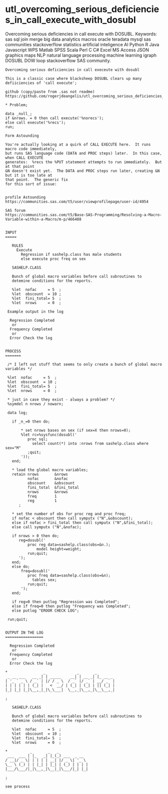 # utl_overcoming_serious_deficiencies_in_call_execute_with_dosubl
Overcoming serious deficiencies in call execute with DOSUBL.  Keywords: sas sql join merge big data analytics macros oracle teradata mysql sas communities stackoverflow statistics artificial inteligence AI Python R Java Javascript WPS Matlab SPSS Scala Perl C C# Excel MS Access JSON graphics maps NLP natural language processing machine learning igraph DOSUBL DOW loop stackoverflow SAS community.

    Overcoming serious deficiencies in call execeute with dosubl

    This is a classic case where blacksheep DOSUBL clears up many defiiciencies of 'call execute';

    github (copy/paste from .sas not readme)
    https://github.com/rogerjdeangelis/utl_overcoming_serious_deficiencies_in_call_execute_with_dosubl

    * Problem;

    data _null_;
    if &nrows. = 0 then call execute('%norecs');
    else call execute('%recs');
    run;

    Form Astounding

    You're actually looking at a quirk of CALL EXECUTE here.  It runs macro code immediately,
    but runs SAS language code (DATA and PROC steps) later.  In this case, when CALL EXECUTE
    generates:  %recs the %PUT statement attempts to run immediately.  But at that point
    &N doesn't exist yet.  The DATA and PROC steps run later, creating &N but it is too late at
    that point.  The generic fix
    for this sort of issue:


    profile Astounding
    https://communities.sas.com/t5/user/viewprofilepage/user-id/4954

    SAS forum
    https://communities.sas.com/t5/Base-SAS-Programming/Resolving-a-Macro-Variable-within-a-Macro/m-p/466488


    INPUT
    =====

       RULES
         Execute
           Regression if sashelp.class has male students
           else execute proc freq on sex

       SASHELP.CLASS

       Bunch of global macro variables before call subroutines to
       detemine conditions for the reports.

       %let  nofac     = 5  ;
       %let  obscount  = 10 ;
       %let  fini_total= 5  ;
       %let  nrows     = 0  ;

     Example output in the log

      Regression Completed
       or
      Frequency Completed
       or
      Error Check the log


    PROCESS
    =======

     /* I left out stuff that seems to only create a bunch of global macro variables */

     %let  nofac     = 5  ;
     %let  obscount  = 10 ;
     %let  fini_total= 5  ;
     %let  nrows     = 0  ;

     * just in case they exist - always a problem? */
     %symdel n nrows / nowarn;

     data log;

       if _n_=0 then do;

           * set nrows bases on sex (if sex=X then nrows=0);
           %let rc=%sysfunc(dosubl('
              proc sql;
                select count(*) into :nrows from sashelp.class where sex="M"
              ;quit;
           '));
       end;

       * load the global macro variables;
       retain nrows       &nrows
              nofac       &nofac
              obscount    &obscount
              fini_total  &fini_total
              nrows       &nrows
              freq        1
              reg         1
          ;

       * set the number of obs for proc reg and proc freq;
       if nofac < obscount then call symputx ("N",&obscount);
       else if nofac > fini_total then call symputx ("N",&fini_total);
       else call symputx ("N",&nofac);

       if nrows > 0 then do;
          reg=dosubl('
              proc reg data=sashelp.class(obs=&n.);
                  model height=weight;
              run;quit;
          ');
       end;
       else do;
           freq=dosubl('
              proc freq data=sashelp.class(obs=&n);
                tables sex;
              run;quit;
           ');
       end;

       if reg=0 then putlog "Regression was Completed";
       else if freq=0 then putlog "Frequency was Completed";
       else putlog "EROOR CHECK LOG";

     run;quit;


    OUTPUT IN THE LOG
    =================

      Regression Completed
       or
      Frequency Completed
       or
      Error Check the log

    *                _              _       _
     _ __ ___   __ _| | _____    __| | __ _| |_ __ _
    | '_ ` _ \ / _` | |/ / _ \  / _` |/ _` | __/ _` |
    | | | | | | (_| |   <  __/ | (_| | (_| | || (_| |
    |_| |_| |_|\__,_|_|\_\___|  \__,_|\__,_|\__\__,_|

    ;

       SASHELP.CLASS

       Bunch of global macro variables before call subroutines to
       detemine conditions for the reports.

       %let  nofac     = 5  ;
       %let  obscount  = 10 ;
       %let  fini_total= 5  ;
       %let  nrows     = 0  ;

    *          _       _   _
     ___  ___ | |_   _| |_(_) ___  _ __
    / __|/ _ \| | | | | __| |/ _ \| '_ \
    \__ \ (_) | | |_| | |_| | (_) | | | |
    |___/\___/|_|\__,_|\__|_|\___/|_| |_|

    ;

    see process

